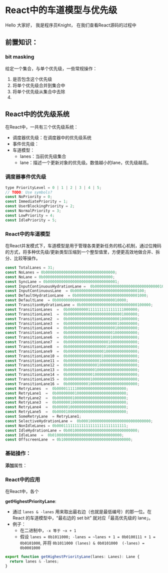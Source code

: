 # React中的车道模型与优先级

Hello 大家好， 我是程序员Knight， 在我们查看React源码的过程中

## 前置知识：

### bit masking

给定一个集合，与单个优先级，一些常规操作：

1. 是否包含这个优先级
2. 将单个优先级合并到集合中
3. 将单个优先级从集合中去除
4. 


## React中的优先级系统
在React中，一共有三个优先级系统：
- 调度器优先级：在调度器中的优先级系统
- 事件优先级： 
- 车道模型：
  - lanes：当前优先级集合
  - lane：描述一个更新对象的优先级。数值越小的lane，优先级越高。

### 调度器事件优先级

```javascript
type PriorityLevel = 0 | 1 | 2 | 3 | 4 | 5;
// TODO: Use symbols?
const NoPriority = 0;
const ImmediatePriority = 1;
const UserBlockingPriority = 2;
const NormalPriority = 3;
const LowPriority = 4;
const IdlePriority = 5;
```

### React中的车道模型
在React并发模式下，车道模型是用于管理各类更新任务的核心机制，通过位掩码的方式，将多种优先级/更新类型压缩到一个整型值里，方便更高效地做合并、拆分、比较等操作。

```javascript
const TotalLanes = 31;
const NoLanes = 0b0000000000000000000000000000000;
const NoLane = 0b0000000000000000000000000000000;
const SyncLane = 0b0000000000000000000000000000001;
const InputContinuousHydrationLane =  0b0000000000000000000000000000010;
const InputContinuousLane  = 0b0000000000000000000000000000100;
const DefaultHydrationLane  = 0b0000000000000000000000000001000;
const DefaultLane  = 0b0000000000000000000000000010000;
const TransitionHydrationLane = 0b0000000000000000000000000100000;
const TransitionLanes  =  0b0000000001111111111111111000000;
const TransitionLane1  =  0b0000000000000000000000001000000;
const TransitionLane2  =  0b0000000000000000000000010000000;
const TransitionLane3  =  0b0000000000000000000000100000000;
const TransitionLane4  =  0b0000000000000000000001000000000;
const TransitionLane5  =  0b0000000000000000000010000000000;
const TransitionLane6  =  0b0000000000000000000100000000000;
const TransitionLane7  =  0b0000000000000000001000000000000;
const TransitionLane8  =  0b0000000000000000010000000000000;
const TransitionLane9  =  0b0000000000000000100000000000000;
const TransitionLane10 =  0b0000000000000001000000000000000;
const TransitionLane11 =  0b0000000000000010000000000000000;
const TransitionLane12 =  0b0000000000000100000000000000000;
const TransitionLane13 =  0b0000000000001000000000000000000;
const TransitionLane14 =  0b0000000000010000000000000000000;
const TransitionLane15 =  0b0000000000100000000000000000000;
const TransitionLane16 =  0b0000000001000000000000000000000;
const RetryLanes  =  0b0000111110000000000000000000000;
const RetryLane1  =  0b0000000010000000000000000000000;
const RetryLane2  =  0b0000000100000000000000000000000;
const RetryLane3  =  0b0000001000000000000000000000000;
const RetryLane4  =  0b0000010000000000000000000000000;
const RetryLane5  =  0b0000100000000000000000000000000;
const SomeRetryLane  = RetryLane1;
const SelectiveHydrationLane =  0b0001000000000000000000000000000;
const NonIdleLanes = 0b0001111111111111111111111111111;
const IdleHydrationLane = 0b0010000000000000000000000000000;
const IdleLane  =  0b0100000000000000000000000000000;
const OffscreenLane  = 0b1000000000000000000000000000000;
```

### 基础操作：

**添加**属性：

### React中的应用
在React中，各个

**getHighestPriorityLane**:
- 通过 `lanes & -lanes` 用来取出最右边（也就是最低编号）的那一位。在 React 的车道模型中，“最右边的 set bit” 就对应「最高优先级的 lane」。
- 例子：
  - 在二进制中，`-x 等于 ~x + 1` 
  - 假设 `lanes = 0b1011000; -lanes = ~lanes + 1 = 0b0100111 + 1 = 0b0101000`, 并将 `0b1011000 (lanes) & 0b0101000  (-lanes) = 0b0001000`

```javascript
export function getHighestPriorityLane(lanes: Lanes): Lane {
  return lanes & -lanes;
}
```

